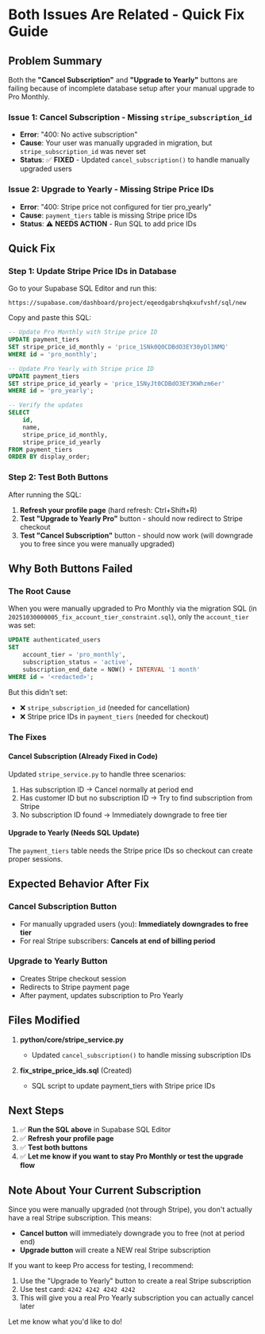 # Both Issues Are Related - Quick Fix Guide

## Problem Summary

Both the **"Cancel Subscription"** and **"Upgrade to Yearly"** buttons are failing because of incomplete database setup after your manual upgrade to Pro Monthly.

### Issue 1: Cancel Subscription - Missing `stripe_subscription_id`
- **Error**: "400: No active subscription"
- **Cause**: Your user was manually upgraded in migration, but `stripe_subscription_id` was never set
- **Status**: ✅ **FIXED** - Updated `cancel_subscription()` to handle manually upgraded users

### Issue 2: Upgrade to Yearly - Missing Stripe Price IDs
- **Error**: "400: Stripe price not configured for tier pro_yearly"
- **Cause**: `payment_tiers` table is missing Stripe price IDs
- **Status**: ⚠️ **NEEDS ACTION** - Run SQL to add price IDs

## Quick Fix

### Step 1: Update Stripe Price IDs in Database

Go to your Supabase SQL Editor and run this:
```
https://supabase.com/dashboard/project/eqeodgabrshqkxufvshf/sql/new
```

Copy and paste this SQL:

```sql
-- Update Pro Monthly with Stripe price ID
UPDATE payment_tiers
SET stripe_price_id_monthly = 'price_1SNk0Q0CDBdO3EY30yDl3NMQ'
WHERE id = 'pro_monthly';

-- Update Pro Yearly with Stripe price ID
UPDATE payment_tiers
SET stripe_price_id_yearly = 'price_1SNyJt0CDBdO3EY3KWhzm6er'
WHERE id = 'pro_yearly';

-- Verify the updates
SELECT
    id,
    name,
    stripe_price_id_monthly,
    stripe_price_id_yearly
FROM payment_tiers
ORDER BY display_order;
```

### Step 2: Test Both Buttons

After running the SQL:

1. **Refresh your profile page** (hard refresh: Ctrl+Shift+R)
2. **Test "Upgrade to Yearly Pro"** button - should now redirect to Stripe checkout
3. **Test "Cancel Subscription"** button - should now work (will downgrade you to free since you were manually upgraded)

## Why Both Buttons Failed

### The Root Cause
When you were manually upgraded to Pro Monthly via the migration SQL (in `20251030000005_fix_account_tier_constraint.sql`), only the `account_tier` was set:

```sql
UPDATE authenticated_users
SET
    account_tier = 'pro_monthly',
    subscription_status = 'active',
    subscription_end_date = NOW() + INTERVAL '1 month'
WHERE id = '<redacted>';
```

But this didn't set:
- ❌ `stripe_subscription_id` (needed for cancellation)
- ❌ Stripe price IDs in `payment_tiers` (needed for checkout)

### The Fixes

#### Cancel Subscription (Already Fixed in Code)
Updated `stripe_service.py` to handle three scenarios:
1. Has subscription ID → Cancel normally at period end
2. Has customer ID but no subscription ID → Try to find subscription from Stripe
3. No subscription ID found → Immediately downgrade to free tier

#### Upgrade to Yearly (Needs SQL Update)
The `payment_tiers` table needs the Stripe price IDs so checkout can create proper sessions.

## Expected Behavior After Fix

### Cancel Subscription Button
- For manually upgraded users (you): **Immediately downgrades to free tier**
- For real Stripe subscribers: **Cancels at end of billing period**

### Upgrade to Yearly Button
- Creates Stripe checkout session
- Redirects to Stripe payment page
- After payment, updates subscription to Pro Yearly

## Files Modified

1. **python/core/stripe_service.py**
   - Updated `cancel_subscription()` to handle missing subscription IDs

2. **fix_stripe_price_ids.sql** (Created)
   - SQL script to update payment_tiers with Stripe price IDs

## Next Steps

1. ✅ **Run the SQL above** in Supabase SQL Editor
2. ✅ **Refresh your profile page**
3. ✅ **Test both buttons**
4. ✅ **Let me know if you want to stay Pro Monthly or test the upgrade flow**

## Note About Your Current Subscription

Since you were manually upgraded (not through Stripe), you don't actually have a real Stripe subscription. This means:

- **Cancel button** will immediately downgrade you to free (not at period end)
- **Upgrade button** will create a NEW real Stripe subscription

If you want to keep Pro access for testing, I recommend:
1. Use the "Upgrade to Yearly" button to create a real Stripe subscription
2. Use test card: `4242 4242 4242 4242`
3. This will give you a real Pro Yearly subscription you can actually cancel later

Let me know what you'd like to do!
